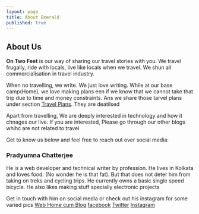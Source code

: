 ```yaml
---
layout: page
title: About Emerald
published: true
---
```

## About Us
**On Two Feet** is our way of sharing our travel stories with you. We travel frugally, ride with locals, live like locals when we travel. We shun all commercialisation in travel industry.

When no travelling, we write. We just love writing. While at our base camp(Home), we love making plans een if we know that we cannot take that trip due to time and money constraints. Ans we share those tarvel plans under section [Travel Plans](/travel-plans). They are deatilsed

Apart from travelling, We are deeply interested in technology and how it chnages our live. If you are interested, Please go through our other blogs whihc are not related to travel

Get to know us below and  feel free to reach out over social media:

### Pradyumna Chatterjee
He is a web developer and technical writer by profession. He lives in Kolkata and loves food. (No wonder he is that fat). But that does not deter him from taking on treks and cycling trips. He currently owns a basic single speed bicycle. He also likes making stuff specially electronic projects

Get in touch with him on social media or check out his instagram for some varied pics
[Web Home cum Blog](https://pradyumnac.github.io)
[facebook](https://fb.me/pradyumnacster)
[Twitter](https://twitter.com/pradyumac)
[Instagram](https://www.instagram.com/pradyumnacster)
